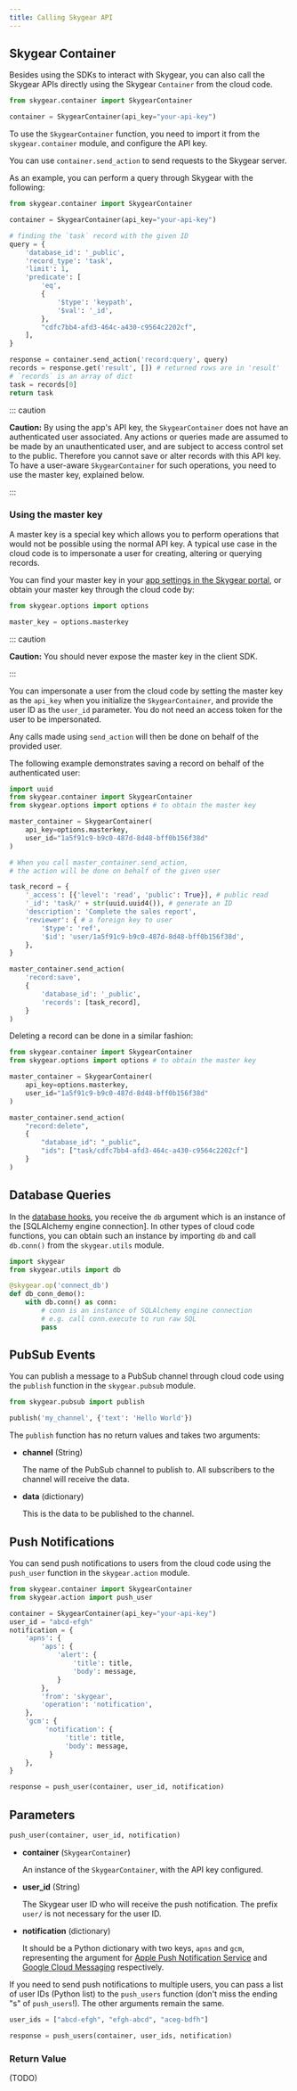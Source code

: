 ```yaml
---
title: Calling Skygear API
---
```


<a name="skygear-container"></a>
## Skygear Container

Besides using the SDKs to interact with Skygear,
you can also call the Skygear APIs directly using the Skygear
`Container` from the cloud code.

```python
from skygear.container import SkygearContainer

container = SkygearContainer(api_key="your-api-key")
```

To use the `SkygearContainer` function, you need to import it from the
`skygear.container` module, and configure the API key.

You can use `container.send_action` to send requests to the Skygear server.

As an example, you can perform a query through Skygear with the following:

```python
from skygear.container import SkygearContainer

container = SkygearContainer(api_key="your-api-key")

# finding the `task` record with the given ID
query = {
    'database_id': '_public',
    'record_type': 'task',
    'limit': 1,
    'predicate': [
        'eq',
        {
            '$type': 'keypath',
            '$val': '_id',
        },
        "cdfc7bb4-afd3-464c-a430-c9564c2202cf",
    ],
}

response = container.send_action('record:query', query)
records = response.get('result', []) # returned rows are in 'result'
# `records` is an array of dict
task = records[0]
return task
```

::: caution

**Caution:** By using the app's API key, the `SkygearContainer`
does not have an authenticated user associated.
Any actions or queries made are assumed to be made by an
unauthenticated user, and are subject to access control set
to the public. Therefore you cannot save or alter records
with this API key. To have a user-aware `SkygearContainer`
for such operations, you need to use the master key, explained below.

:::

### Using the master key

A master key is a special key which allows you to perform operations
that would not be possible using the normal API key.
A typical use case in the cloud code is to impersonate a user for
creating, altering or querying records.

You can find your master key in your
[app settings in the Skygear portal][portal-app-settings],
or obtain your master key through the cloud code by:

```python
from skygear.options import options

master_key = options.masterkey
```

::: caution

**Caution:** You should never expose the master key in the client SDK.

:::

You can impersonate a user from the cloud code by setting the master
key as the `api_key` when you initialize the `SkygearContainer`,
and provide the user ID as the `user_id` parameter. You do not
need an access token for the user to be impersonated.

Any calls made using `send_action` will then be done on behalf of
the provided user.

The following example demonstrates saving a record on behalf of
the authenticated user:

```python
import uuid
from skygear.container import SkygearContainer
from skygear.options import options # to obtain the master key

master_container = SkygearContainer(
    api_key=options.masterkey,
    user_id="1a5f91c9-b9c0-487d-8d48-bff0b156f38d"
)

# When you call master_container.send_action,
# the action will be done on behalf of the given user

task_record = {
    '_access': [{'level': 'read', 'public': True}], # public read
    '_id': 'task/' + str(uuid.uuid4()), # generate an ID
    'description': 'Complete the sales report',
    'reviewer': { # a foreign key to user
        '$type': 'ref',
        '$id': 'user/1a5f91c9-b9c0-487d-8d48-bff0b156f38d',
    },
}

master_container.send_action(
    'record:save',
    {
        'database_id': '_public',
        'records': [task_record],
    }
)
```

Deleting a record can be done in a similar fashion:

```python
from skygear.container import SkygearContainer
from skygear.options import options # to obtain the master key

master_container = SkygearContainer(
    api_key=options.masterkey,
    user_id="1a5f91c9-b9c0-487d-8d48-bff0b156f38d"
)

master_container.send_action(
    "record:delete",
    {
        "database_id": "_public",
        "ids": ["task/cdfc7bb4-afd3-464c-a430-c9564c2202cf"]
    }
)
```

<a name="database-queries"></a>
## Database Queries

In the [database hooks][doc-cloud-code-db-hooks], you receive the `db` argument
which is an instance of the [SQLAlchemy engine connection].
In other types of cloud code functions, 
you can obtain such an instance by importing `db` and call
`db.conn()` from the `skygear.utils` module.

```python
import skygear
from skygear.utils import db

@skygear.op('connect_db')
def db_conn_demo():
    with db.conn() as conn:
        # conn is an instance of SQLAlchemy engine connection
        # e.g. call conn.execute to run raw SQL
        pass
```

<a name="pubsub-events"></a>
## PubSub Events

You can publish a message to a PubSub channel through cloud code using
the `publish` function in the `skygear.pubsub` module.

```python
from skygear.pubsub import publish

publish('my_channel', {'text': 'Hello World'})
```

The `publish` function has no return values and takes two arguments:

- **channel** (String)

  The name of the PubSub channel to publish to.
  All subscribers to the channel will receive the data.

- **data** (dictionary)

  This is the data to be published to the channel.

<a name="push-notifications"></a>
## Push Notifications

You can send push notifications to users from the cloud code
using the `push_user` function in the `skygear.action` module.

```python
from skygear.container import SkygearContainer
from skygear.action import push_user

container = SkygearContainer(api_key="your-api-key")
user_id = "abcd-efgh"
notification = {
    'apns': {
        'aps': {
            'alert': {
                'title': title,
                'body': message,
            }
        },
        'from': 'skygear',
        'operation': 'notification',
    },
    'gcm': {
         'notification': {
              'title': title,
              'body': message,
          }
    },
}

response = push_user(container, user_id, notification)
```

## Parameters

```python
push_user(container, user_id, notification)
```

- **container** (`SkygearContainer`)

  An instance of the `SkygearContainer`, with the API key configured.

- **user_id** (String)

  The Skygear user ID who will receive the push notification. The prefix
  `user/` is not necessary for the user ID.

- **notification** (dictionary)

  It should be a Python dictionary with two keys, `apns` and `gcm`,
  representing the argument for
  [Apple Push Notification Service][apns]
  and [Google Cloud Messaging][gcm]
  respectively.

If you need to send push notifications to multiple users,
you can pass a list of user IDs (Python list) to the `push_users` function
(don't miss the ending "s" of `push_users`!).
The other arguments remain the same.

```python
user_ids = ["abcd-efgh", "efgh-abcd", "aceg-bdfh"]

response = push_users(container, user_ids, notification)
```

### Return Value

(TODO)

[portal-app-settings]: https://portal.skygear.io/app/settings
[doc-cloud-code-db-hooks]: /guides/cloud-function/database-hooks/python/
[gcm]: https://developers.google.com/cloud-messaging/
[apns]: https://developer.apple.com/go/?id=push-notifications
